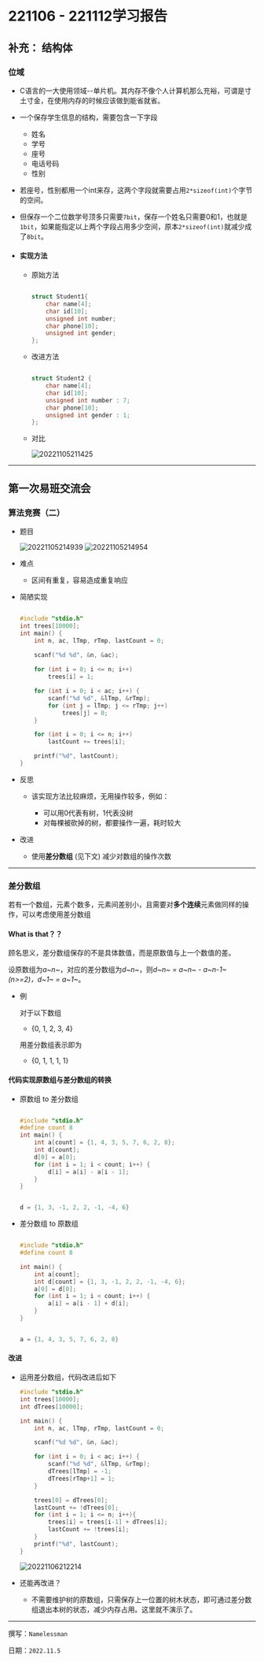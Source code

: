 # 221106 - 221112学习报告

## 补充： 结构体


### 位域
 
 - C语言的一大使用领域--单片机。其内存不像个人计算机那么充裕，可谓是寸土寸金，在使用内存的时候应该做到能省就省。

 - 一个保存学生信息的结构，需要包含一下字段
    
    - 姓名
    - 学号
    - 座号
    - 电话号码
    - 性别
- 若座号，性别都用一个int来存，这两个字段就需要占用`2*sizeof(int)`个字节的空间。

- 但保存一个二位数学号顶多只需要`7bit`，保存一个姓名只需要0和1，也就是`1bit`，如果能指定以上两个字段占用多少空间，原本`2*sizeof(int)`就减少成了`8bit`。

- #### 实现方法

    - 原始方法

        ```c

        struct Student1{
            char name[4];
            char id[10];
            unsigned int number;
            char phone[10];
            unsigned int gender;
        };
        ```
    - 改进方法

        ```c

        struct Student2 {
            char name[4];
            char id[10];
            unsigned int number : 7; 
            char phone[10];
            unsigned int gender : 1;
        };
        ```

    - 对比
    
        ![20221105211425](https://raw.githubusercontent.com/Namelessman-Tom/Pics/main/20221105211425.png)

---

## 第一次易班交流会

### 算法竞赛（二）


- 题目

    ![20221105214939](https://raw.githubusercontent.com/Namelessman-Tom/Pics/main/20221105214939.png)
    ![20221105214954](https://raw.githubusercontent.com/Namelessman-Tom/Pics/main/20221105214954.png)

- 难点
    
    - 区间有重复，容易造成重复响应

- 简陋实现

    ```c

    #include "stdio.h"
    int trees[10000];
    int main() {
        int n, ac, lTmp, rTmp, lastCount = 0;
        
        scanf("%d %d", &n, &ac);

        for (int i = 0; i <= n; i++)
            trees[i] = 1;

        for (int i = 0; i < ac; i++) {
            scanf("%d %d", &lTmp, &rTmp);
            for (int j = lTmp; j <= rTmp; j++)
                trees[j] = 0;
        }

        for (int i = 0; i <= n; i++)
            lastCount += trees[i];

        printf("%d", lastCount);
    }
    ```

- 反思
    
    - 该实现方法比较麻烦，无用操作较多，例如：

        - 可以用0代表有树，1代表没树
        - 对每棵被砍掉的树，都要操作一遍，耗时较大

- 改进

    - 使用**差分数组** (见下文) 减少对数组的操作次数


---

### 差分数组

若有一个数组，元素个数多，元素间差别小，且需要对**多个连续**元素做同样的操作，可以考虑使用差分数组

#### What is that？？

顾名思义，差分数组保存的不是具体数值，而是原数值与上一个数值的差。

设原数组为*a~n~*，对应的差分数组为*d~n~*，则*d~n~ = a~n~ - a~n-1~ (n>=2)，d~1~ = a~1~*。

- 例

    对于以下数组

    - {0, 1, 2, 3, 4}

    用差分数组表示即为

    - {0, 1, 1, 1, 1}

#### 代码实现原数组与差分数组的转换

- 原数组 to 差分数组

    ```c

    #include "stdio.h"
    #define count 8
    int main() {
        int a[count] = {1, 4, 3, 5, 7, 6, 2, 8};
        int d[count];
        d[0] = a[0];
        for (int i = 1; i < count; i++) {
            d[i] = a[i] - a[i - 1];
        }
    }
    ```

    ```c
    
    d = {1, 3, -1, 2, 2, -1, -4, 6}
    ```


- 差分数组 to 原数组

    ```c

    #include "stdio.h"
    #define count 8

    int main() {
        int a[count];
        int d[count] = {1, 3, -1, 2, 2, -1, -4, 6};
        a[0] = d[0];
        for (int i = 1; i < count; i++) {
            a[i] = a[i - 1] + d[i];
        }
    }
    ```

    ```c

    a = {1, 4, 3, 5, 7, 6, 2, 8}
    ```

#### 改进

- 运用差分数组，代码改进后如下

    ```c
    #include "stdio.h"
    int trees[10000];
    int dTrees[10000];

    int main() {
        int n, ac, lTmp, rTmp, lastCount = 0;

        scanf("%d %d", &n, &ac);

        for (int i = 0; i < ac; i++) {
            scanf("%d %d", &lTmp, &rTmp);
            dTrees[lTmp] = -1;
            dTrees[rTmp+1] = 1;
        }

        trees[0] = dTrees[0];
        lastCount += !dTrees[0];
        for (int i = 1; i <= n; i++){
            trees[i] = trees[i-1] + dTrees[i];
            lastCount += !trees[i];
        }
        printf("%d", lastCount);
    }
    ```

    ![20221106212214](https://raw.githubusercontent.com/Namelessman-Tom/Pics/main/20221106212214.png)


- 还能再改进？

    - 不需要维护树的原数组，只需保存上一位置的树木状态，即可通过差分数组退出本树的状态，减少内存占用。这里就不演示了。

---

撰写：`Namelessman`

日期：`2022.11.5`